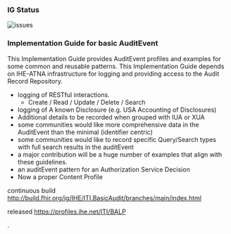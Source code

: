 <!--badges-->
### IG Status

![issues](https://img.shields.io/github/issues/IHE/ITI.BasicAudit)

<!--/badges-->

### Implementation Guide for basic AuditEvent 

This Implementation Guide provides AuditEvent profiles and examples for some common and reusable patterns. This Implementation Guide depends on IHE-ATNA infrastructure for logging and providing access to the Audit Record Repository. 
* logging of RESTful interactions. 
  * Create / Read / Update / Delete / Search
* logging of A known Disclosure (e.g. USA Accounting of Disclosures)
* Additional details to be recorded when grouped with IUA or XUA
* some communities would like more comprehensive data in the AuditEvent than the minimal (identifier centric)
* some communities would like to record specific Query/Search types with full search results in the auditEvent
* a major contribution will be a huge number of examples that align with these guidelines. 
* an auditEvent pattern for an Authorization Service Decision
* Now a proper Content Profile

continuous build http://build.fhir.org/ig/IHE/ITI.BasicAudit/branches/main/index.html

released https://profiles.ihe.net/ITI/BALP

.
